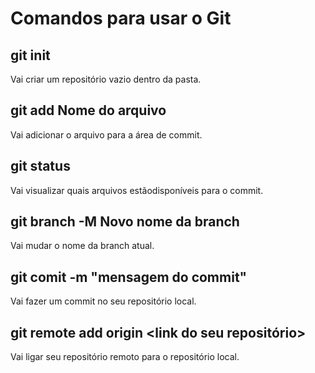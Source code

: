 # Comandos para usar o Git
## git init 
Vai criar um repositório vazio dentro da pasta.
## git add __Nome do arquivo__
Vai adicionar o arquivo para a área de commit.
## git status 
Vai visualizar quais arquivos estãodisponíveis para o commit.
## git branch -M __Novo nome da branch__
Vai mudar o nome da branch atual.
## git comit -m "mensagem do commit"
Vai fazer um commit no seu repositório local.
## git remote add origin <link do seu repositório>
Vai ligar seu repositório remoto para o repositório local.

